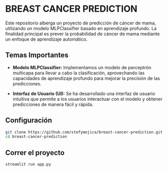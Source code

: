 # BREAST CANCER PREDICTION

Este repositorio alberga un proyecto de predicción de cáncer de mama, utilizando un modelo MLPClassifier basado en aprendizaje profundo. La finalidad principal es prever la probabilidad de cáncer de mama mediante un enfoque de aprendizaje automático.

## Temas Importantes

- **Modelo MLPClassifier:** Implementamos un modelo de perceptrón multicapa para llevar a cabo la clasificación, aprovechando las capacidades de aprendizaje profundo para mejorar la precisión de las predicciones.

- **Interfaz de Usuario (UI):** Se ha desarrollado una interfaz de usuario intuitiva que permite a los usuarios interactuar con el modelo y obtener predicciones de manera fácil y rápida.

## Configuración

```sh
git clone https://github.com/stefymojica/breast-cancer-prediction.git
cd breast-cancer-prediction
```
## Correr el proyecto

```sh
streamlit run app.py
```
